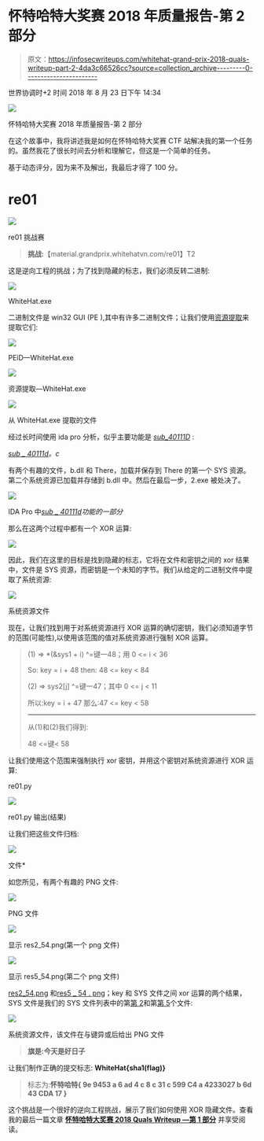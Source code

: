 # 怀特哈特大奖赛 2018 年质量报告-第 2 部分

> 原文：<https://infosecwriteups.com/whitehat-grand-prix-2018-quals-writeup-part-2-4da3c66526cc?source=collection_archive---------0----------------------->

世界协调时+2 时间 2018 年 8 月 23 日下午 14:34

![](img/87c58721a79a61c68336429a855e07ee.png)

怀特哈特大奖赛 2018 年质量报告-第 2 部分

在这个故事中，我将讲述我是如何在怀特哈特大奖赛 CTF 站解决我的第一个任务的。虽然我花了很长时间去分析和理解它，但这是一个简单的任务。

基于动态评分，因为来不及解出，我最后才得了 100 分。

# re01

![](img/5adf13c28047620ca61f3a9911f48937.png)

re01 挑战赛

> **挑战:**【material.grandprix.whitehatvn.com/re01】T2

这是逆向工程的挑战；为了找到隐藏的标志，我们必须反转二进制:

![](img/2f60741b568526e7de6079a87789906f.png)

WhiteHat.exe

二进制文件是 win32 GUI (PE ),其中有许多二进制文件；让我们使用[资源提取](https://www.nirsoft.net/utils/resources_extract.html)来提取它们:

![](img/2539f37f310e4a330a940dbd0b1fdf0c.png)

PEiD—WhiteHat.exe

![](img/771cbe33e96c29e65a96684ba52c1b54.png)

资源提取—WhiteHat.exe

![](img/0cb480b3ba376612b2893c731308d93d.png)

从 WhiteHat.exe 提取的文件

经过长时间使用 ida pro 分析，似乎主要功能是 [*sub_40111D*](https://github.com/Abdelkad3r/CTF/blob/master/WhiteHat%20Grand%20Prix%202018%20-%20Quals/re01/sub_40111D.c) :

[*sub _ 40111d*](https://github.com/Abdelkad3r/CTF/blob/master/WhiteHat%20Grand%20Prix%202018%20-%20Quals/re01/sub_40111D.c)*。c*

有两个有趣的文件，b.dll 和 There，加载并保存到 There 的第一个 SYS 资源。第二个系统资源已加载并存储到 b.dll 中。然后在最后一步，2.exe 被处决了。

![](img/4b2ed962f6d800a50096177a66d4a3d0.png)

IDA Pro 中[*sub _ 40111d*](https://github.com/Abdelkad3r/CTF/blob/master/WhiteHat%20Grand%20Prix%202018%20-%20Quals/re01/sub_40111D.c)*功能的一部分*

那么在这两个过程中都有一个 XOR 运算:

![](img/cd370eb3ab65b2b82506faaff8b7126a.png)

因此，我们在这里的目标是找到隐藏的标志，它将在文件和密钥之间的 xor 结果中，文件是 SYS 资源，而密钥是一个未知的字节。我们从给定的二进制文件中提取了系统资源:

![](img/32fe7b10dfe02579eb562ca175bce972.png)

系统资源文件

现在，让我们找到用于对系统资源进行 XOR 运算的确切密钥，我们必须知道字节的范围(可能性),以使用该范围的值对系统资源进行强制 XOR 运算。

> (1) => *(&sys1 + i) ^=键—48；用 0 <= i < 36
> 
> So: key = i + 48 then: 48 <= key < 84
> 
> (2) => sys2[j] ^=键—47；其中 0 <= j < 11
> 
> 所以:key = i + 47 那么:47 <= key < 58
> 
> *** *** *** *** *** *** *** *** *** *** *** ***
> 
> 从(1)和(2)我们得到:
> 
> 48 <=键< 58

让我们使用这个范围来强制执行 xor 密钥，并用这个密钥对系统资源进行 XOR 运算:

re01.py

![](img/dc81d3ebface239bd3041033bc89e109.png)

re01.py 输出(结果)

让我们把这些文件归档:

![](img/6ec07fe83de0d7647e3bc9dd23d21ba9.png)

文件*

如您所见，有两个有趣的 PNG 文件:

![](img/698a993a2c2821ace1cbdced12dcf639.png)

PNG 文件

![](img/27f0ed3fa9bb4c2c8870807cb66d5c48.png)

显示 res2_54.png(第一个 png 文件)

![](img/995317e21a37dba58bd3b5f603aa9b4d.png)

显示 res5_54.png(第二个 png 文件)

[res2_54.png](https://github.com/Abdelkad3r/CTF/blob/master/WhiteHat%20Grand%20Prix%202018%20-%20Quals/re01/res2_54.png) 和[res5 _ 54 . png](https://github.com/Abdelkad3r/CTF/blob/master/WhiteHat%20Grand%20Prix%202018%20-%20Quals/re01/res5_54.png)；key 和 SYS 文件之间 xor 运算的两个结果，SYS 文件是我们的 SYS 文件列表中的第[第 2](https://github.com/Abdelkad3r/CTF/blob/master/WhiteHat%20Grand%20Prix%202018%20-%20Quals/re01/WhiteHat_138_SYS1.bin)和第[第 5](https://github.com/Abdelkad3r/CTF/blob/master/WhiteHat%20Grand%20Prix%202018%20-%20Quals/re01/WhiteHat_30721_5.bin)个文件:

![](img/59f5a09b77272c79c6111eb7f7fd2437.png)

系统资源文件，该文件在与键异或后给出 PNG 文件

> **旗是:今天是好日子**

让我们制作正确的提交标志: **WhiteHat{sha1(flag)}**

> 标志为:**怀特哈特{ 9e 9453 a 6 ad 4 c 8 c 31 c 599 C4 a 4233027 b 6d 43 CDA 17 }**

这个挑战是一个很好的逆向工程挑战，展示了我们如何使用 XOR 隐藏文件。查看我的最后一篇文章 [**怀特哈特大奖赛 2018 Quals Writeup —第 1 部分**](https://medium.com/@Abdelkad3r/whitehat-grand-prix-2018-quals-writeup-part-1-f299f9126bbb) 并享受阅读。